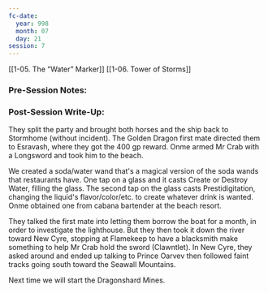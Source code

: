 ```yaml
---
fc-date:
  year: 998
  month: 07
  day: 21
session: 7
---
```

[[1-05. The “Water” Marker]] [[1-06. Tower of Storms]]

### Pre-Session Notes:


### Post-Session Write-Up:

They split the party and brought both horses and the ship back to Stormhome (without incident). The Golden Dragon first mate directed them to Esravash, where they got the 400 gp reward. Onme armed Mr Crab with a Longsword and took him to the beach.

We created a soda/water wand that's a magical version of the soda wands that restaurants have. One tap on a glass and it casts Create or Destroy Water, filling the glass. The second tap on the glass casts Prestidigitation, changing the liquid's flavor/color/etc. to create whatever drink is wanted. Onme obtained one from cabana bartender at the beach resort.

They talked the first mate into letting them borrow the boat for a month, in order to investigate the lighthouse. But they then took it down the river toward New Cyre, stopping at Flamekeep to have a blacksmith make something to help Mr Crab hold the sword (Clawntlet). In New Cyre, they asked around and ended up talking to Prince Oarvev then followed faint tracks going south toward the Seawall Mountains.

Next time we will start the Dragonshard Mines.
